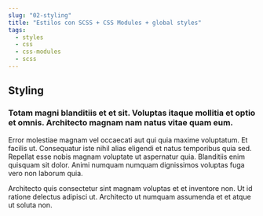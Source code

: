 ```yaml
---
slug: "02-styling"
title: "Estilos con SCSS + CSS Modules + global styles"
tags:
  - styles
  - css
  - css-modules
  - scss
---
```


## Styling

### Totam magni blanditiis et et sit. Voluptas itaque mollitia et optio et omnis. Architecto magnam nam natus vitae quam eum.

Error molestiae magnam vel occaecati aut qui quia maxime voluptatum. Et facilis ut. Consequatur iste nihil alias eligendi et natus temporibus quia sed. Repellat esse nobis magnam voluptate ut aspernatur quia. Blanditiis enim quisquam sit dolor. Animi numquam numquam dignissimos voluptas fuga vero non laborum quia.

Architecto quis consectetur sint magnam voluptas et et inventore non. Ut id ratione delectus adipisci ut. Architecto ut numquam assumenda et et atque ut soluta non.

